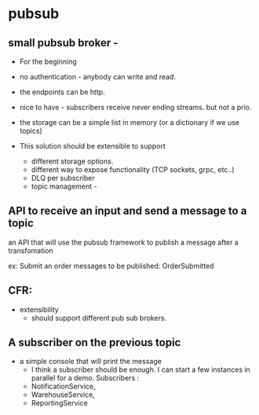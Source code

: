 # pubsub

## small pubsub broker - 
* For the beginning 
* no authentication - anybody can write and read.
* the endpoints can be http. 
* nice to have - subscribers receive never ending streams. but not a prio.
* the storage can be a simple list in memory (or a dictionary if we use topics)

* This solution should be extensible to support
    * different storage options.
    * different way to expose functionality (TCP sockets, grpc, etc..)
    * DLQ per subscriber
    * topic management - 

## API to receive an input and send a message to a topic

  an API that will use the pubsub framework to publish a message after a transfomation

ex: Submit an order
messages to be published: OrderSubmitted

 ## CFR:

* extensibility 
  * should support different pub sub brokers.

## A subscriber on the previous topic

* a simple console that will print the message
  * I think a subscriber should be enough. I can start a few instances in parallel for a demo.
  Subscribers : 
  * NotificationService,
  * WarehouseService,
  * ReportingService

  